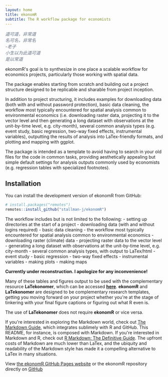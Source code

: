 ```yaml
---
layout: home
title: ekonomR
subtitle: The R workflow package for economists
---
```


<p style="color:#677385; font-style:italic;">
道可道，非常道 
<br/>
名可名，非常名
<br/>
-老子
<br/>
小生以为此道可道
<br/>
是以常道
</p>

ekonomR's goal is to synthesize in one place a scalable workflow for economics projects, particularly those working with spatial data.

The package enables starting from scratch and building out a project structure designed to be replicable and sharable from project inception. 
    
In addition to project structuring, it includes examples for downloading data (both with and without password protection), basic data cleaning, the workflow most typically encountered for spatial analysis common to environmental economics (i.e. downloading raster data, projecting it to the vector level and then generating a long dataset with observations at the unit-by-time level, e.g. city-month), several common analysis types (e.g. event study, basic regression, two-way fixed effects, instrumental variables), outputting the results of analysis into LaTex-friendly formats, and plotting and mapping with ggplot.
    
The package is intended as a template to avoid having to search in your old files for the code in common tasks, providing aesthetically appealing but simple default settings for analysis outputs commonly used by economists (e.g. regression tables with specialized footnotes). 

## Installation

You can install the development version of ekonomR from GitHub:

``` r
# install.packages("remotes")
remotes::install_github("stallman-j/ekonomR")
```

The workflow includes but is not limited to the following:
    - setting up directories at the start of a project
    - downloading data (with and without logins required)
    - basic data cleaning
    - the workflow most typically encountered for spatial analysis common to environmental economics
        - downloading raster (climate) data
        - projecting raster data to the vector level
        - generating a long dataset with observations at the unit-by-time level, e.g. city-month
    - several common analysis types, with output to LaTex/html
        - event study
        - basic regression
        - two-way fixed effects
        - instrumental variables
    - making plots
    - making maps

**Currently under reconstruction. I apologize for any inconvenience!**

Many of these tables and figures output to be used with the complementary resource **LaTekonomer**, which can be accessed [**here**](https://stallman-j.github.io/LaTekonomer).  **ekonomR** and **LaTekonomer**  are designed to be complementary research templates, getting you moving forward on your project whether you're at the stage of tinkering with your final figure captions or figuring out what R even is.

The use of **LaTekonomer** does not require **ekonomR** or vice versa.

If you're interested in exploring the Markdown world, check out [The Markdown Guide](https://www.markdownguide.org/book/), which integrates sublimely with R and GitHub. This README, for instance, is composed with Markdown. If you're interested in Markdown and R, check out [R Markdown: The Definitive Guide](https://bookdown.org/yihui/rmarkdown/). The upfront costs of Markdown are much lower than LaTex, and the ubiquity and readability of the Markdown style has made it a compelling alternative to LaTex in many situations.

View [the ekonomR GitHub Pages website](https://stallman-j.github.io/ekonomR) or the ekonomR repository directly on [GitHub](https://github.com/stallman-j/ekonomR)
